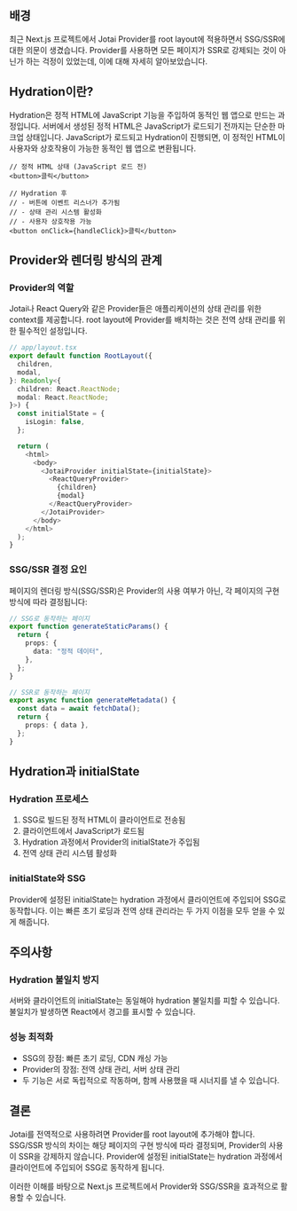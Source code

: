 ## 배경

최근 Next.js 프로젝트에서 Jotai Provider를 root layout에 적용하면서 SSG/SSR에 대한 의문이 생겼습니다. Provider를 사용하면 모든 페이지가 SSR로 강제되는 것이 아닌가 하는 걱정이 있었는데, 이에 대해 자세히 알아보았습니다.

## Hydration이란?

Hydration은 정적 HTML에 JavaScript 기능을 주입하여 동적인 웹 앱으로 만드는 과정입니다. 서버에서 생성된 정적 HTML은 JavaScript가 로드되기 전까지는 단순한 마크업 상태입니다. JavaScript가 로드되고 Hydration이 진행되면, 이 정적인 HTML이 사용자와 상호작용이 가능한 동적인 웹 앱으로 변환됩니다.

```tsx
// 정적 HTML 상태 (JavaScript 로드 전)
<button>클릭</button>

// Hydration 후
// - 버튼에 이벤트 리스너가 추가됨
// - 상태 관리 시스템 활성화
// - 사용자 상호작용 가능
<button onClick={handleClick}>클릭</button>
```

## Provider와 렌더링 방식의 관계

### Provider의 역할

Jotai나 React Query와 같은 Provider들은 애플리케이션의 상태 관리를 위한 context를 제공합니다. root layout에 Provider를 배치하는 것은 전역 상태 관리를 위한 필수적인 설정입니다.

```typescript
// app/layout.tsx
export default function RootLayout({
  children,
  modal,
}: Readonly<{
  children: React.ReactNode;
  modal: React.ReactNode;
}>) {
  const initialState = {
    isLogin: false,
  };

  return (
    <html>
      <body>
        <JotaiProvider initialState={initialState}>
          <ReactQueryProvider>
            {children}
            {modal}
          </ReactQueryProvider>
        </JotaiProvider>
      </body>
    </html>
  );
}
```

### SSG/SSR 결정 요인

페이지의 렌더링 방식(SSG/SSR)은 Provider의 사용 여부가 아닌, 각 페이지의 구현 방식에 따라 결정됩니다:

```typescript
// SSG로 동작하는 페이지
export function generateStaticParams() {
  return {
    props: {
      data: "정적 데이터",
    },
  };
}

// SSR로 동작하는 페이지
export async function generateMetadata() {
  const data = await fetchData();
  return {
    props: { data },
  };
}
```

## Hydration과 initialState

### Hydration 프로세스

1. SSG로 빌드된 정적 HTML이 클라이언트로 전송됨
2. 클라이언트에서 JavaScript가 로드됨
3. Hydration 과정에서 Provider의 initialState가 주입됨
4. 전역 상태 관리 시스템 활성화

### initialState와 SSG

Provider에 설정된 initialState는 hydration 과정에서 클라이언트에 주입되어 SSG로 동작합니다. 이는 빠른 초기 로딩과 전역 상태 관리라는 두 가지 이점을 모두 얻을 수 있게 해줍니다.

## 주의사항

### Hydration 불일치 방지

서버와 클라이언트의 initialState는 동일해야 hydration 불일치를 피할 수 있습니다. 불일치가 발생하면 React에서 경고를 표시할 수 있습니다.

### 성능 최적화

- SSG의 장점: 빠른 초기 로딩, CDN 캐싱 가능
- Provider의 장점: 전역 상태 관리, 서버 상태 관리
- 두 기능은 서로 독립적으로 작동하며, 함께 사용했을 때 시너지를 낼 수 있습니다.

## 결론

Jotai를 전역적으로 사용하려면 Provider를 root layout에 추가해야 합니다. SSG/SSR 방식의 차이는 해당 페이지의 구현 방식에 따라 결정되며, Provider의 사용이 SSR을 강제하지 않습니다. Provider에 설정된 initialState는 hydration 과정에서 클라이언트에 주입되어 SSG로 동작하게 됩니다.

이러한 이해를 바탕으로 Next.js 프로젝트에서 Provider와 SSG/SSR을 효과적으로 활용할 수 있습니다.
